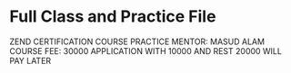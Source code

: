 # Full Class and Practice File


ZEND CERTIFICATION COURSE PRACTICE
MENTOR: MASUD ALAM
COURSE FEE: 30000
APPLICATION WITH 10000 AND REST 20000 WILL PAY LATER
